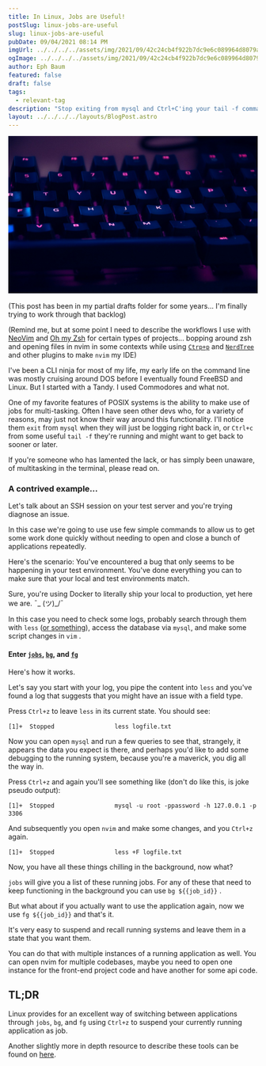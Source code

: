 ```yaml
---
title: In Linux, Jobs are Useful!
postSlug: linux-jobs-are-useful
slug: linux-jobs-are-useful
pubDate: 09/04/2021 08:14 PM
imgUrl: ../../../../assets/img/2021/09/42c24cb4f922b7dc9e6c089964d8079a36120830.jpeg
ogImage: ../../../../assets/img/2021/09/42c24cb4f922b7dc9e6c089964d8079a36120830.jpeg
author: Eph Baum
featured: false
draft: false
tags:
  - relevant-tag
description: "Stop exiting from mysql and Ctrl+C'ing your tail -f commands—master Linux job control with jobs, bg, and fg. A CLI ninja's guide to multitasking in the terminal, complete with real-world debugging scenarios that will change how you work."
layout: ../../../../layouts/BlogPost.astro
---
```


![Featured Image](../../../../assets/img/2021/09/42c24cb4f922b7dc9e6c089964d8079a36120830.jpeg)

(This post has been in my partial drafts folder for some years... I'm finally trying to work through that backlog)

(Remind me, but at some point I need to describe the workflows I use with [NeoVim](https://neovim.io/) and [Oh my Zsh](https://ohmyz.sh/) for certain types of projects... bopping around zsh and opening files in nvim in some contexts while using [`Ctrp+p`](http://ctrlpvim.github.io/ctrlp.vim/) and [`NerdTree`](https://github.com/preservim/nerdtree) and other plugins to make `nvim` my IDE)

I've been a CLI ninja for most of my life, my early life on the command line was mostly cruising around DOS before I eventually found FreeBSD and Linux. But I started with a Tandy. I used Commodores and what not.

One of my favorite features of POSIX systems is the ability to make use of jobs for multi-tasking. Often I have seen other devs who, for a variety of reasons, may just not know their way around this functionality. I'll notice them `exit` from `mysql` when they will just be logging right back in, or `Ctrl+c` from some useful `tail -f` they're running and might want to get back to sooner or later.

If you're someone who has lamented the lack, or has simply been unaware, of multitasking in the terminal, please read on.

### A contrived example...

Let's talk about an SSH session on your test server and you're trying diagnose an issue.

In this case we're going to use use few simple commands to allow us to get some work done quickly without needing to open and close a bunch of applications repeatedly.

Here's the scenario: You've encountered a bug that only seems to be happening in your test environment. You've done everything you can to make sure that your local and test environments match.

Sure, you're using Docker to literally ship your local to production, yet here we are. ¯\_ (ツ)\_/¯

In this case you need to check some logs, probably search through them with `less` ([or something](https://www.brianstorti.com/stop-using-tail/)), access the database via `mysql`, and make some script changes in `vim` .

#### Enter [`jobs`](https://manned.org/jobs), [`bg`](https://manned.org/bg), and [`fg`](https://manned.org/fg)

Here's how it works.

Let's say you start with your log, you pipe the content into `less` and you've found a log that suggests that you might have an issue with a field type.

Press `Ctrl+z` to leave `less` in its current state. You should see:

    [1]+  Stopped                 less logfile.txt
    

Now you can open `mysql` and run a few queries to see that, strangely, it appears the data you expect is there, and perhaps you'd like to add some debugging to the running system, because you're a maverick, you dig all the way in.

Press `Ctrl+z` and again you'll see something like (don't do like this, is joke pseudo output):

    [1]+  Stopped                 mysql -u root -ppassword -h 127.0.0.1 -p 3306
    

And subsequently you open `nvim` and make some changes, and you `Ctrl+z` again.

    [1]+  Stopped                 less +F logfile.txt
    

Now, you have all these things chilling in the background, now what?

`jobs` will give you a list of these running jobs. For any of these that need to keep functioning in the background you can use `bg ${{job_id}}` .

But what about if you actually want to use the application again, now we use `fg ${{job_id}}` and that's it.

It's very easy to suspend and recall running systems and leave them in a state that you want them.

You can do that with multiple instances of a running application as well. You can open nvim for multiple codebases, maybe you need to open one instance for the front-end project code and have another for some api code.

TL;DR
-----

Linux provides for an excellent way of switching between applications through `jobs`, `bg`, and `fg` using `Ctrl+z` to suspend your currently running application as job.

Another slightly more in depth resource to describe these tools can be found on [here](https://www.redhat.com/sysadmin/jobs-bg-fg).
